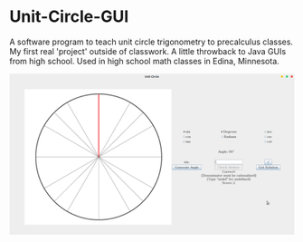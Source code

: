 # Unit-Circle-GUI
A software program to teach unit circle trigonometry to precalculus classes. My first real 'project' outside of classwork. A little throwback to Java GUIs from high school. Used in high school math classes in Edina, Minnesota.

![Screenshot](SampleScreenshot.png)